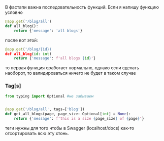 В фастапи важна последовательность функций. Если я напишу функцию условно 

```python
@app.get('/blog/all')
def all_blog():
    return {'message': 'all blogs'}
```
после вот этой:
```python
@app.get('/blog/{id})
def all_blog(id: int)
    return {'message': f'all blogs {id}'}
```

то первая функция сработает нормально, однако если сделать наоборот, то валидироваться ничего не будет в таком случае

### Tag[s]

```python
from typing import Optional #не забываем


@app.get('/blog/all', tags=['blog'])
def get_all_blogs(page, page_size: Optional[int] = None):
	return {'message': f'this is a size {page_size} of {page}'}
```
теги нужны для того чтобы в Swagger (localhost/docs) как-то отсортировать всю эту хтонь.